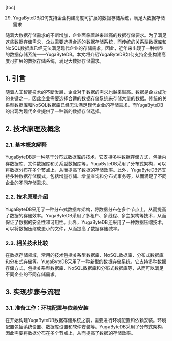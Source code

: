 
[toc]                    
                
                
29. YugaByteDB如何支持企业构建高度可扩展的数据存储系统，满足大数据存储需求

随着大数据存储需求的不断增加，企业面临着越来越高的数据存储要求。为了满足这些数据存储需求，企业需要选择合适的数据存储系统，而传统的关系型数据库和NoSQL数据库已经无法满足现代企业的存储需求。因此，近年来出现了一种新型的数据存储系统——YugaByteDB。本文将介绍YugaByteDB如何支持企业构建高度可扩展的数据存储系统，满足大数据存储需求。

## 1. 引言

随着人工智能技术的不断发展，企业对于数据的需求也越来越高。数据是企业成功的关键之一，因此企业需要选择合适的数据存储系统来存储大量的数据。传统的关系型数据库和NoSQL数据库已经无法满足现代企业的存储需求，而YugaByteDB的出现为现代企业提供了一种新的数据存储选择。

## 2. 技术原理及概念

### 2.1. 基本概念解释

YugaByteDB是一种基于分布式数据库的技术，它支持多种数据存储方式，包括内存数据库、文件数据库和关系型数据库等。YugaByteDB采用了分布式架构，可以将数据分布在多个节点上，从而提高了数据的存储效率。此外，YugaByteDB还支持多种数据存储模式，包括增量存储、增量查询和分布式事务等，从而满足了不同企业的不同存储需求。

### 2.2. 技术原理介绍

YugaByteDB采用了一种分布式数据库架构，将数据分布在多个节点上，从而提高了数据的存储效率。YugaByteDB采用了多租户、多线程、多主架构等技术，从而保证了数据的安全性和可用性。此外，YugaByteDB还采用了一种数据压缩技术，可以将数据压缩成更小的文件，从而提高了数据存储效率。

### 2.3. 相关技术比较

在数据存储领域，常用的技术包括关系型数据库、NoSQL数据库、分布式数据库和分布式存储等。YugaByteDB采用了一种新型的数据存储系统，它支持多种数据存储方式，包括关系型数据库、NoSQL数据库和分布式数据库等，从而可以满足不同企业的不同存储需求。

## 3. 实现步骤与流程

### 3.1. 准备工作：环境配置与依赖安装

在开始构建YugaByteDB数据存储系统之前，需要进行环境配置和依赖安装。环境配置包括系统设置、数据库设置和软件安装等。YugaByteDB采用了分布式架构，因此需要将数据分布在多个节点上，从而提高了数据的存储效率。

